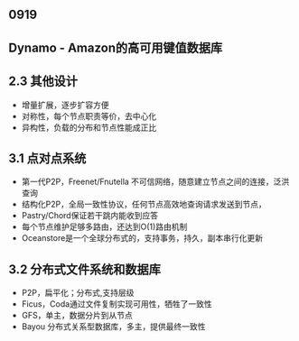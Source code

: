 ## 0919 

## Dynamo - Amazon的高可用键值数据库

## 2.3 其他设计
- 增量扩展，逐步扩容方便
- 对称性，每个节点职责等价，去中心化
- 异构性，负载的分布和节点性能成正比

## 3.1 点对点系统
- 第一代P2P，Freenet/Fnutella 不可信网络，随意建立节点之间的连接，泛洪查询
- 结构化P2P，全局一致性协议，任何节点高效地查询请求发送到节点，
- Pastry/Chord保证若干跳内能收到应答
- 每个节点维护足够多路由，还达到O(1)路由机制
- Oceanstore是一个全球分布式的，支持事务，持久，副本串行化更新

## 3.2 分布式文件系统和数据库
- P2P，扁平化；分布式,支持层级
- Ficus，Coda通过文件复制实现可用性，牺牲了一致性
- GFS，单主，数据分片到从节点
- Bayou 分布式关系型数据库，多主，提供最终一致性
